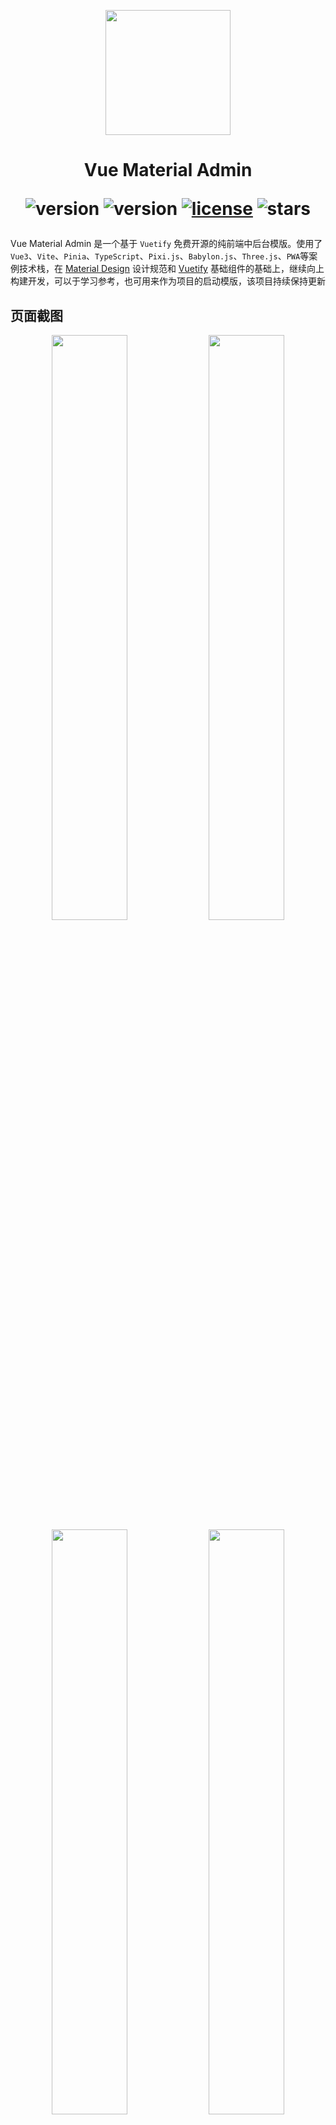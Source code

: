 <p align="center">
  <img width="200" src="https://gitee.com/chenhuajie/vue-material-admin/raw/master/src/assets/admin-logo.png">
</p>

<h1 align="center">
    Vue Material Admin
<div align="center">


![version](https://img.shields.io/badge/Vue-3.x-blue.svg)
![version](https://img.shields.io/badge/Vite-4.x-green.svg)
[![license](https://img.shields.io/github/license/kailong321200875/vue-element-plus-admin.svg)](LICENSE)
![stars](https://img.shields.io/github/stars/armomu/vue-material-admin.svg?style=social&label=Stars)

</div>

</h1>


Vue Material Admin 是一个基于 `Vuetify` 免费开源的纯前端中后台模版。使用了`Vue3`、`Vite`、`Pinia`、`TypeScript`、`Pixi.js`、`Babylon.js`、`Three.js`、`PWA`等案例技术栈，在 [Material Design](https://m3.material.io/) 设计规范和 [Vuetify](https://vuetifyjs.com/zh-Hans/) 基础组件的基础上，继续向上构建开发，可以于学习参考，也可用来作为项目的启动模版，该项目持续保持更新

## 页面截图

<p align="center">
  <img width="49%" src="https://github.com/armomu/vue-material-admin/raw/master/src/assets/tesla.png">
  <img width="49%" src="https://github.com/armomu/vue-material-admin/raw/master/src/assets/smart_house.png">
  <img width="49%" src="https://github.com/armomu/vue-material-admin/raw/master/src/assets/babylonjs.png">
  <img width="49%" src="https://github.com/armomu/vue-material-admin/raw/master/src/assets/edit_layer.png">
</p>

## 预览地址
-   [https://chenhuajie.gitee.io/vue-material-admin](https://chenhuajie.gitee.io/vue-material-admin/)
-   [https://armomu.github.io/vue-material-admin](https://armomu.github.io/vue-material-admin/)

## TODO
1. 特斯拉仪表盘
    - ✅ 高德地图轨迹回放
    - ❌ 轨迹播放速度修复
2. 智能家居控制中心组件
    - ✅ Apexcharts
    - ✅ 滑块控制器
    - ❌ 滑块控制器增加鼠标滑动
    - ✅ 音乐播放器UI
    - ❌ 播放音频
    - ✅ 360度全景图预览
4. [Three.js](https://chenhuajie.gitee.io/vue-material-admin/#/graphics/three-js)
    - ✅ 360度全景图预览
    - ✅ 动态导入glb、gltf三维模型
    - ❌ 全景图陀螺仪重力感应
5. [Babylon.js](https://github.com/armomu/ergoudan) 
    - ✅ 物理引擎
    - ✅ 角色控制器
    - ❌ 上下楼梯
    - ❌ 上下坡
6. [Pixi.js](https://chenhuajie.gitee.io/vue-material-admin/#/graphics/pixijs) 
    - ✅ 小鱼自动移动算法
    - ✅ 射击撒网
    - ❌ 撒金币
7. 页面拖拽编辑
    - ✅ 元素大小调整、组件拖拽、顺序拖拽、显示删除
    - ✅ 右键菜单
    - ❌ 属性、事件编辑
    - ❌ 标尺
    - ❌ 缩放
8. 高德地图
    - ✅ 高德地图轨迹回放
    - ✅ 镜头跟踪动画
    - ❌ GeoJSON
9. 权限
    - ❌ 角色权限
    - ❌ 按钮权限
10. 适配
    - ✅ 夜间模式
    - ❌ 主题颜色动态修改
    - ❌ 适配移动设备

## 本地开发

> ⚠️本地开发需要 `nodejs` 14.18+以上版本，

```
# 克隆项目
git clone https://github.com/armomu/vue-material-admin.git

# 打开文件目录
cd vue-material-admin

# 安装依赖
npm install

# 本地运行
npm run dev

```

